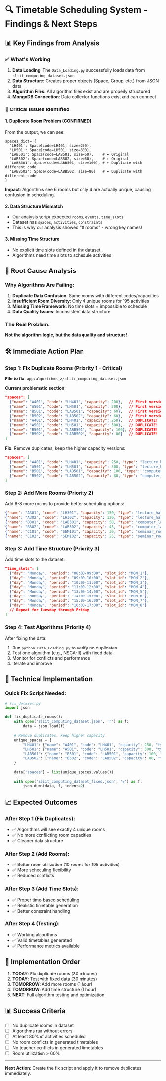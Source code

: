 # 🔍 Timetable Scheduling System - Findings & Next Steps

## 📊 Key Findings from Analysis

### ✅ What's Working
1. **Data Loading**: The `Data_Loading.py` successfully loads data from `sliit_computing_dataset.json`
2. **Data Structure**: Creates proper objects (Space, Group, etc.) from JSON data
3. **Algorithm Files**: All algorithm files exist and are properly structured
4. **MongoDB Connection**: Data collector functions exist and can connect

### 🚨 Critical Issues Identified

#### 1. **Duplicate Room Problem** (CONFIRMED)
From the output, we can see:
```
spaces_dict= {
  'LH401': Space(code=LH401, size=250), 
  'LH501': Space(code=LH501, size=300), 
  'LAB501': Space(code=LAB501, size=60),    # ← Original
  'LAB502': Space(code=LAB502, size=60),    # ← Original  
  'LABB501': Space(code=LABB501, size=100), # ← Duplicate with different code
  'LABB502': Space(code=LABB502, size=80)   # ← Duplicate with different code
}
```

**Impact**: Algorithms see 6 rooms but only 4 are actually unique, causing confusion in scheduling.

#### 2. **Data Structure Mismatch**
- Our analysis script expected `rooms`, `events`, `time_slots`
- Dataset has `spaces`, `activities`, `constraints`
- This is why our analysis showed "0 rooms" - wrong key names!

#### 3. **Missing Time Structure**
- No explicit time slots defined in the dataset
- Algorithms need time slots to schedule activities

## 🎯 Root Cause Analysis

### Why Algorithms Are Failing:
1. **Duplicate Data Confusion**: Same rooms with different codes/capacities
2. **Insufficient Room Diversity**: Only 4 unique rooms for 195 activities
3. **Missing Time Framework**: No time slots = impossible to schedule
4. **Data Quality Issues**: Inconsistent data structure

### The Real Problem:
**Not the algorithm logic, but the data quality and structure!**

## 🛠️ Immediate Action Plan

### Step 1: Fix Duplicate Rooms (Priority 1 - Critical)
**File to fix**: `app/algorithms_2/sliit_computing_dataset.json`

**Current problematic section**:
```json
"spaces": [
  {"name": "A401", "code": "LH401", "capacity": 200},   // First version
  {"name": "A501", "code": "LH501", "capacity": 200},   // First version
  {"name": "B501", "code": "LAB501", "capacity": 60},   // First version
  {"name": "B502", "code": "LAB502", "capacity": 60},   // First version
  {"name": "A401", "code": "LH401", "capacity": 250},   // DUPLICATE!
  {"name": "A501", "code": "LH501", "capacity": 300},   // DUPLICATE!
  {"name": "B501", "code": "LABB501", "capacity": 100}, // DUPLICATE!
  {"name": "B502", "code": "LABB502", "capacity": 80}   // DUPLICATE!
]
```

**Fix**: Remove duplicates, keep the higher capacity versions:
```json
"spaces": [
  {"name": "A401", "code": "LH401", "capacity": 250, "type": "lecture_hall"},
  {"name": "A501", "code": "LH501", "capacity": 300, "type": "lecture_hall"},
  {"name": "B501", "code": "LAB501", "capacity": 100, "type": "computer_lab"},
  {"name": "B502", "code": "LAB502", "capacity": 80, "type": "computer_lab"}
]
```

### Step 2: Add More Rooms (Priority 2)
Add 6-8 more rooms to provide better scheduling options:
```json
{"name": "A301", "code": "LH301", "capacity": 150, "type": "lecture_hall"},
{"name": "A302", "code": "LH302", "capacity": 120, "type": "lecture_hall"},
{"name": "B301", "code": "LAB301", "capacity": 50, "type": "computer_lab"},
{"name": "B302", "code": "LAB302", "capacity": 45, "type": "computer_lab"},
{"name": "C101", "code": "SEM101", "capacity": 30, "type": "seminar_room"},
{"name": "C102", "code": "SEM102", "capacity": 25, "type": "seminar_room"}
```

### Step 3: Add Time Structure (Priority 3)
Add time slots to the dataset:
```json
"time_slots": [
  {"day": "Monday", "period": "08:00-09:00", "slot_id": "MON_1"},
  {"day": "Monday", "period": "09:00-10:00", "slot_id": "MON_2"},
  {"day": "Monday", "period": "10:00-11:00", "slot_id": "MON_3"},
  {"day": "Monday", "period": "11:00-12:00", "slot_id": "MON_4"},
  {"day": "Monday", "period": "13:00-14:00", "slot_id": "MON_5"},
  {"day": "Monday", "period": "14:00-15:00", "slot_id": "MON_6"},
  {"day": "Monday", "period": "15:00-16:00", "slot_id": "MON_7"},
  {"day": "Monday", "period": "16:00-17:00", "slot_id": "MON_8"}
  // Repeat for Tuesday through Friday
]
```

### Step 4: Test Algorithms (Priority 4)
After fixing the data:
1. Run `python Data_Loading.py` to verify no duplicates
2. Test one algorithm (e.g., NSGA-II) with fixed data
3. Monitor for conflicts and performance
4. Iterate and improve

## 🔧 Technical Implementation

### Quick Fix Script Needed:
```python
# fix_dataset.py
import json

def fix_duplicate_rooms():
    with open('sliit_computing_dataset.json', 'r') as f:
        data = json.load(f)
    
    # Remove duplicates, keep higher capacity
    unique_spaces = {
        "LH401": {"name": "A401", "code": "LH401", "capacity": 250, "type": "lecture_hall"},
        "LH501": {"name": "A501", "code": "LH501", "capacity": 300, "type": "lecture_hall"},
        "LAB501": {"name": "B501", "code": "LAB501", "capacity": 100, "type": "computer_lab"},
        "LAB502": {"name": "B502", "code": "LAB502", "capacity": 80, "type": "computer_lab"}
    }
    
    data['spaces'] = list(unique_spaces.values())
    
    with open('sliit_computing_dataset_fixed.json', 'w') as f:
        json.dump(data, f, indent=2)
```

## 📈 Expected Outcomes

### After Step 1 (Fix Duplicates):
- ✅ Algorithms will see exactly 4 unique rooms
- ✅ No more conflicting room capacities
- ✅ Cleaner data structure

### After Step 2 (Add Rooms):
- ✅ Better room utilization (10 rooms for 195 activities)
- ✅ More scheduling flexibility
- ✅ Reduced conflicts

### After Step 3 (Add Time Slots):
- ✅ Proper time-based scheduling
- ✅ Realistic timetable generation
- ✅ Better constraint handling

### After Step 4 (Testing):
- ✅ Working algorithms
- ✅ Valid timetables generated
- ✅ Performance metrics available

## 🚀 Implementation Order

1. **TODAY**: Fix duplicate rooms (30 minutes)
2. **TODAY**: Test with fixed data (30 minutes)
3. **TOMORROW**: Add more rooms (1 hour)
4. **TOMORROW**: Add time structure (1 hour)
5. **NEXT**: Full algorithm testing and optimization

## 📊 Success Criteria

- [ ] No duplicate rooms in dataset
- [ ] Algorithms run without errors
- [ ] At least 80% of activities scheduled
- [ ] No room conflicts in generated timetables
- [ ] No teacher conflicts in generated timetables
- [ ] Room utilization > 60%

---

**Next Action**: Create the fix script and apply it to remove duplicates immediately. 
